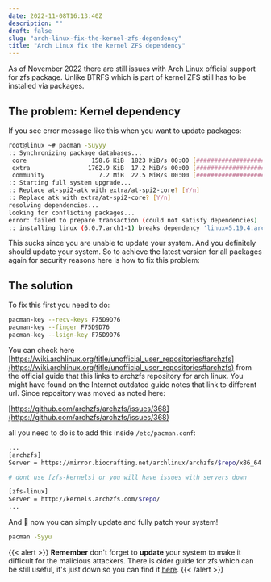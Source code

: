 ```yaml
---
date: 2022-11-08T16:13:40Z
description: ""
draft: false
slug: "arch-linux-fix-the-kernel-zfs-dependency"
title: "Arch Linux fix the kernel ZFS dependency"
---
```



As of November 2022 there are still issues with Arch Linux official support for zfs package. Unlike BTRFS which is part of kernel ZFS still has to be installed via packages.

## The problem: Kernel dependency

If you see error message like this when you want to update packages:

```bash
root@linux ~# pacman -Suyyy
:: Synchronizing package databases...
 core                  158.6 KiB  1823 KiB/s 00:00 [########################] 100%
 extra                1762.9 KiB  17.2 MiB/s 00:00 [########################] 100%
 community               7.2 MiB  22.5 MiB/s 00:00 [########################] 100%
:: Starting full system upgrade...
:: Replace at-spi2-atk with extra/at-spi2-core? [Y/n]
:: Replace atk with extra/at-spi2-core? [Y/n]
resolving dependencies...
looking for conflicting packages...
error: failed to prepare transaction (could not satisfy dependencies)
:: installing linux (6.0.7.arch1-1) breaks dependency 'linux=5.19.4.arch1-1' required by zfs-linux
```

This sucks since you are unable to update your system. And you definitely should update your system. So to achieve the latest version for all packages again for security reasons here is how to fix this problem:

## The solution

To fix this first you need to do:

```bash
pacman-key --recv-keys F75D9D76
pacman-key --finger F75D9D76
pacman-key --lsign-key F75D9D76
```

You can check here [https://wiki.archlinux.org/title/unofficial_user_repositories#archzfs](https://wiki.archlinux.org/title/unofficial_user_repositories#archzfs) from the official guide that this links to archzfs repository for arch linux.  You might have found on the Internet outdated guide notes that link to different url. Since repository was moved as noted here:

[https://github.com/archzfs/archzfs/issues/368](https://github.com/archzfs/archzfs/issues/368)

all you need to do is to add this inside `/etc/pacman.conf`:

```bash
...
[archzfs]
Server = https://mirror.biocrafting.net/archlinux/archzfs/$repo/x86_64

# dont use [zfs-kernels] or you will have issues with servers down

[zfs-linux]
Server = http://kernels.archzfs.com/$repo/
...
```

And 🎉  now you can simply update and fully patch your system!

```bash
pacman -Syyu
```


{{< alert >}}
**Remember** don't forget to **update** your system to make it difficult for the malicious attackers. There is older guide for zfs which can be still useful, it's just down so you can find it [here](http://web.archive.org/web/20200125062036/https://artnoi.com/blog/zfsarch.html).
{{< /alert >}}
